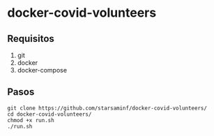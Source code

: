 # docker-covid-volunteers

## Requisitos
1. git
1. docker
1. docker-compose

## Pasos

```shell=
git clone https://github.com/starsaminf/docker-covid-volunteers/
cd docker-covid-volunteers/
chmod +x run.sh
./run.sh
```
